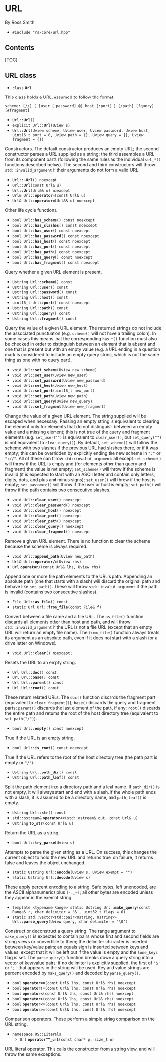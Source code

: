 # URL #

By Ross Smith

* `#include "rs-core/url.hpp"`

## Contents ##

[TOC]

## URL class ##

* `class` **`Url`**

This class holds a URL, assumed to follow the format:

    scheme: [//] [ [user [:password] @] host [:port] ] [/path] [?query] [#fragment]

* `Url::`**`Url`**`()`
* `explicit Url::`**`Url`**`(Uview s)`
* `Url::`**`Url`**`(Uview scheme, Uview user, Uview password, Uview host, uint16_t port = 0, Uview path = {}, Uview query = {}, Uview fragment = {})`

Constructors. The default constructor produces an empty URL; the second
constructor parses a URL supplied as a string; the third assembles a URL from
its component parts (following the same rules as the individual `set_*()`
functions described below). The second and third constructors will throw
`std::invalid_argument` if their arguments do not form a valid URL.

* `Url::`**`~Url`**`() noexcept`
* `Url::`**`Url`**`(const Url& u)`
* `Url::`**`Url`**`(Url&& u) noexcept`
* `Url& Url::`**`operator=`**`(const Url& u)`
* `Url& Url::`**`operator=`**`(Url&& u) noexcept`

Other life cycle functions.

* `bool Url::`**`has_scheme`**`() const noexcept`
* `bool Url::`**`has_slashes`**`() const noexcept`
* `bool Url::`**`has_user`**`() const noexcept`
* `bool Url::`**`has_password`**`() const noexcept`
* `bool Url::`**`has_host`**`() const noexcept`
* `bool Url::`**`has_port`**`() const noexcept`
* `bool Url::`**`has_path`**`() const noexcept`
* `bool Url::`**`has_query`**`() const noexcept`
* `bool Url::`**`has_fragment`**`() const noexcept`

Query whether a given URL element is present.

* `Ustring Url::`**`scheme`**`() const`
* `Ustring Url::`**`user`**`() const`
* `Ustring Url::`**`password`**`() const`
* `Ustring Url::`**`host`**`() const`
* `uint16_t Url::`**`port`**`() const noexcept`
* `Ustring Url::`**`path`**`() const`
* `Ustring Url::`**`query`**`() const`
* `Ustring Url::`**`fragment`**`() const`

Query the value of a given URL element. The returned strings do not include
the associated punctuation (e.g. `scheme()` will not have a trailing colon).
In some cases this means that the corresponding `has_*()` function must also
be checked in order to distinguish between an element that is absent and one
that is present but with an empty value (e.g. a URL ending in a question mark
is considered to include an empty query string, which is not the same thing as
one with no query part).

* `void Url::`**`set_scheme`**`(Uview new_scheme)`
* `void Url::`**`set_user`**`(Uview new_user)`
* `void Url::`**`set_password`**`(Uview new_password)`
* `void Url::`**`set_host`**`(Uview new_host)`
* `void Url::`**`set_port`**`(uint16_t new_port)`
* `void Url::`**`set_path`**`(Uview new_path)`
* `void Url::`**`set_query`**`(Uview new_query)`
* `void Url::`**`set_fragment`**`(Uview new_fragment)`

Change the value of a given URL element. The string supplied will be escaped
when necessary. Passing an empty string is equivalent to clearing the element
only for elements that do not distinguish between an empty value and a missing
element; this is not true of the query and fragment elements (e.g.
`set_user("")` is equivalent to `clear_user()`, but `set_query("")` is not
equivalent to `clear_query()`). By default, `set_scheme()` will follow the
scheme with two slashes if the previous URL had slashes there, or if it was
empty; this can be overridden by explicitly ending the new scheme in `":"` or
`"://"`. All of these can throw `std::invalid_argument`: all except
`set_scheme()` will throw if the URL is empty and (for elements other than
query and fragment) the value is not empty; `set_scheme()` will throw if the
scheme is invalid (it is expected to start with an ASCII letter and contain
only letters, digits, dots, and plus and minus signs); `set_user()` will throw
if the host is empty; `set_password()` will throw if the user or host is
empty; `set_path()` will throw if the path contains two consecutive slashes.

* `void Url::`**`clear_user`**`() noexcept`
* `void Url::`**`clear_password`**`() noexcept`
* `void Url::`**`clear_host`**`() noexcept`
* `void Url::`**`clear_port`**`() noexcept`
* `void Url::`**`clear_path`**`() noexcept`
* `void Url::`**`clear_query`**`() noexcept`
* `void Url::`**`clear_fragment`**`() noexcept`

Remove a given URL element. There is no function to clear the scheme because
the scheme is always required.

* `void Url::`**`append_path`**`(Uview new_path)`
* `Url& Url::`**`operator/=`**`(Uview rhs)`
* `Url` **`operator/`**`(const Url& lhs, Uview rhs)`

Append one or more file path elements to the URL's path. Appending an absolute
path (one that starts with a slash) will discard the original path and behave
like `set_path()`. These will throw `std::invalid_argument` if the path is
invalid (contains two consecutive slashes).

* `File Url::`**`as_file`**`() const`
* `static Url Url::`**`from_file`**`(const File& f)`

Convert between a file name and a file URL. The `as_file()` function discards
all elements other than host and path, and will throw `std::invalid_argument`
if the URL is not a file URL (except that an empty URL will return an empty
file name). The `from_file()` function always treats its argument as an
absolute path, even if it does not start with a slash (or a drive letter on
Windows).

* `void Url::`**`clear`**`() noexcept;`

Resets the URL to an empty string.

* `Url Url::`**`doc`**`() const`
* `Url Url::`**`base`**`() const`
* `Url Url::`**`parent`**`() const`
* `Url Url::`**`root`**`() const`

These return related URLs. The `doc()` function discards the fragment part
(equivalent to `clear_fragment()`); `base()` discards the query and fragment
parts; `parent()` discards the last element of the path, if any; `root()`
discards the entire path and returns the root of the host directory tree
(equivalent to `set_path("/")`).

* `bool Url::`**`empty`**`() const noexcept`

True if the URL is an empty string.

* `bool Url::`**`is_root`**`() const noexcept`

True if the URL refers to the root of the host directory tree (the path part
is empty or `"/"`).

* `Ustring Url::`**`path_dir`**`() const`
* `Ustring Url::`**`path_leaf`**`() const`

Split the path element into a directory path and a leaf name. If `path_dir()`
is not empty, it will always start and end with a slash. If the whole path
ends with a slash, it is assumed to be a directory name, and `path_leaf()` is
empty.

* `Ustring Url::`**`str`**`() const`
* `std::ostream&` **`operator<<`**`(std::ostream& out, const Url& u)`
* `Ustring` **`to_str`**`(const Url& u)`

Return the URL as a string.

* `bool Url::`**`try_parse`**`(Uview s)`

Attempts to parse the given string as a URL. On success, this changes the
current object to hold the new URL and returns true; on failure, it returns
false and leaves the object unchanged.

* `static Ustring Url::`**`encode`**`(Uview s, Uview exempt = "")`
* `static Ustring Url::`**`decode`**`(Uview s)`

These apply percent encoding to a string. Safe bytes, left unencoded, are the
ASCII alphanumerics plus `[-._~]`; all other bytes are encoded unless they
appear in the exempt string.

* `template <typename Range> static Ustring Url::`**`make_query`**`(const Range& r, char delimiter = '&', uint32_t flags = 0)`
* `static std::vector<std::pair<Ustring, Ustring>> Url::`**`parse_query`**`(Uview query, char delimiter = '\0')`

Construct or deconstruct a query string. The range argument to `make_query()`
is expected to contain pairs whose first and second fields are string views or
convertible to them; the delimiter character is inserted between key/value
pairs; an equals sign is inserted between keys and values, except that it will
be left out if the value is empty and the `lone_keys` flag is set. The
`parse_query()` function breaks down a query string into a vector of key/value
pairs; if no delimiter is explicitly supplied, the first of `'&'` or `';'`
that appears in the string will be used. Key and value strings are percent
encoded by `make_query()` and decoded by `parse_query()`.

* `bool` **`operator==`**`(const Url& lhs, const Url& rhs) noexcept`
* `bool` **`operator!=`**`(const Url& lhs, const Url& rhs) noexcept`
* `bool` **`operator<`**`(const Url& lhs, const Url& rhs) noexcept`
* `bool` **`operator>`**`(const Url& lhs, const Url& rhs) noexcept`
* `bool` **`operator<=`**`(const Url& lhs, const Url& rhs) noexcept`
* `bool` **`operator>=`**`(const Url& lhs, const Url& rhs) noexcept`

Comparison operators. These perform a simple string comparison on the URL
string.

* `namespace RS::Literals`
    * `Url` **`operator""_url`**`(const char* p, size_t n)`

URL literal operator. This calls the constructor from a string view,
and will throw the same exceptions.
